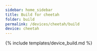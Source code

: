 ```yaml
---
sidebar: home_sidebar
title: Build for cheetah
folder: build
permalink: /devices/cheetah/build
device: cheetah
---
```

{% include templates/device_build.md %}
